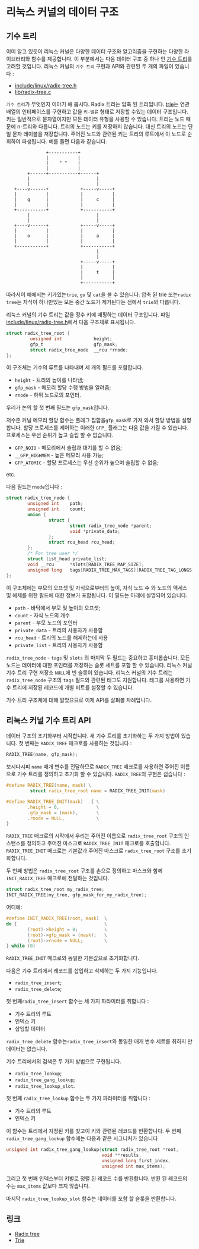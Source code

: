 리눅스 커널의 데이터 구조
================================================================================

기수 트리
--------------------------------------------------------------------------------

이미 알고 있듯이 리눅스 커널은 다양한 데이터 구조와 알고리즘을 구현하는 다양한 라이브러리와 함수를 제공합니다. 이 부분에서는 다음 데이터 구조 중 하나 인 [기수 트리](http://en.wikipedia.org/wiki/Radix_tree)를 고려할 것입니다. 리눅스 커널의 `기수 트리` 구현과 API와 관련된 두 개의 파일이 있습니다 :

* [include/linux/radix-tree.h](https://github.com/torvalds/linux/blob/16f73eb02d7e1765ccab3d2018e0bd98eb93d973/include/linux/radix-tree.h)
* [lib/radix-tree.c](https://github.com/torvalds/linux/blob/16f73eb02d7e1765ccab3d2018e0bd98eb93d973/lib/radix-tree.c)

`기수 트리`가 무엇인지 이야기 해 봅시다. Radix 트리는 압축 된 트리입니다. [trie](http://en.wikipedia.org/wiki/Trie)는 연관 배열의 인터페이스를 구현하고 값을 `키-밸류` 형태로 저장할 수있는 데이터 구조입니다. 키는 일반적으로 문자열이지만 모든 데이터 유형을 사용할 수 있습니다. 트리는 노드 때문에 n-트리와 다릅니다. 트리의 노드는 키를 저장하지 않습니다. 대신 트리의 노드는 단일 문자 레이블을 저장합니다. 주어진 노드와 관련된 키는 트리의 루트에서 이 노드로 순회하여 파생됩니다. 예를 들면 다음과 같습니다.


```
               +-----------+
               |           |
               |    " "    |
               |           |
        +------+-----------+------+
        |                         |
        |                         |
   +----v------+            +-----v-----+
   |           |            |           |
   |    g      |            |     c     |
   |           |            |           |
   +-----------+            +-----------+
        |                         |
        |                         |
   +----v------+            +-----v-----+
   |           |            |           |
   |    o      |            |     a     |
   |           |            |           |
   +-----------+            +-----------+
                                  |
                                  |
                            +-----v-----+
                            |           |
                            |     t     |
                            |           |
                            +-----------+
```

따라서이 예에서는 키가있는`trie`, `go` 및 `cat`을 볼 수 있습니다. 압축 된 trie 또는`radix tree`는 자식이 하나만있는 모든 중간 노드가 제거된다는 점에서 `trie`와 다릅니다.

리눅스 커널의 기수 트리는 값을 정수 키에 매핑하는 데이터 구조입니다. 파일 [include/linux/radix-tree.h](https://github.com/torvalds/linux/blob/16f73eb02d7e1765ccab3d2018e0bd98eb93d973/include/linux/radix-tree.h)에서 다음 구조체로 표시됩니다.

```C
struct radix_tree_root {
         unsigned int            height;
         gfp_t                   gfp_mask;
         struct radix_tree_node  __rcu *rnode;
};
```

이 구조체는 기수의 루트를 나타내며 세 개의 필드를 포함합니다.

* `height`   - 트리의 높이를 나타냄;
* `gfp_mask` - 메모리 할당 수행 방법을 알려줌;
* `rnode`    - 하위 노드로의 포인터.

우리가 논의 할 첫 번째 필드는 `gfp_mask`입니다.

저수준 커널 메모리 할당 함수는 플래그 집합을`gfp_mask`로 가져 와서 할당 방법을 설명합니다. 할당 프로세스를 제어하는 이러한 `GFP_` 플래그는 다음 값을 가질 수 있습니다. 프로세스는 우선 순위가 높고 슬립 할 수 없습니다.

* `GFP_NOIO` - 메모리에서 슬립과 대기를 할 수 없음;
* `__GFP_HIGHMEM` - 높은 메모리 사용 가능;
* `GFP_ATOMIC` - 할당 프로세스는 우선 순위가 높으며 슬립할 수 없음;

etc.

다음 필드는`rnode`입니다 :

```C
struct radix_tree_node {
        unsigned int    path;
        unsigned int    count;
        union {
                struct {
                        struct radix_tree_node *parent;
                        void *private_data;
                };
                struct rcu_head rcu_head;
        };
        /* For tree user */
        struct list_head private_list;
        void __rcu      *slots[RADIX_TREE_MAP_SIZE];
        unsigned long   tags[RADIX_TREE_MAX_TAGS][RADIX_TREE_TAG_LONGS];
};
```

이 구조체에는 부모의 오프셋 및 자식으로부터의 높이, 자식 노드 수 와 노드의 액세스 및 해제를 위한 필드에 대한 정보가 포함됩니다. 이 필드는 아래에 설명되어 있습니다.

* `path` - 바닥에서 부모 및 높이의 오프셋;
* `count` - 자식 노드의 개수
* `parent` - 부모 노드의 포인터
* `private_data` - 트리의 사용자가 사용함
* `rcu_head` - 트리의 노드를 해제하는데 사용
* `private_list` - 트리의 사용자가 사용함

`radix_tree_node` - `tags` 및 `slots` 의 마지막 두 필드는 중요하고 흥미롭습니다. 모든 노드는 데이터에 대한 포인터를 저장하는 슬롯 세트를 포함 할 수 있습니다. 리눅스 커널 기수 트리 구현 저장소 `NULL`에 빈 슬롯이 있습니다. 리눅스 커널의 기수 트리는 `radix_tree_node` 구조의 `tags` 필드와 관련된 태그도 지원합니다. 태그를 사용하면 기수 트리에 저장된 레코드에 개별 비트를 설정할 수 있습니다.

기수 트리 구조체에 대해 알았으므로 이제 API를 살펴볼 차례입니다.

리눅스 커널 기수 트리 API
---------------------------------------------------------------------------------

데이터 구조의 초기화부터 시작합니다. 새 기수 트리를 초기화하는 두 가지 방법이 있습니다. 첫 번째는 `RADIX_TREE` 매크로를 사용하는 것입니다 :

```C
RADIX_TREE(name, gfp_mask);
````

보시다시피 `name` 매개 변수를 전달하므로 `RADIX_TREE` 매크로를 사용하면 주어진 이름으로 기수 트리를 정의하고 초기화 할 수 있습니다. `RADIX_TREE`의 구현은 쉽습니다 :

```C
#define RADIX_TREE(name, mask) \
         struct radix_tree_root name = RADIX_TREE_INIT(mask)

#define RADIX_TREE_INIT(mask)   { \
        .height = 0,              \
        .gfp_mask = (mask),       \
        .rnode = NULL,            \
}
```

`RADIX_TREE` 매크로의 시작에서 우리는 주어진 이름으로 `radix_tree_root` 구조의 인스턴스를 정의하고 주어진 마스크로 `RADIX_TREE_INIT` 매크로를 호출합니다. `RADIX_TREE_INIT` 매크로는 기본값과 주어진 마스크로 `radix_tree_root` 구조를 초기화합니다.

두 번째 방법은 `radix_tree_root` 구조를 손으로 정의하고 마스크와 함께 `INIT_RADIX_TREE` 매크로에 전달하는 것입니다.

```C
struct radix_tree_root my_radix_tree;
INIT_RADIX_TREE(my_tree, gfp_mask_for_my_radix_tree);
```

어디에:

```C
#define INIT_RADIX_TREE(root, mask)  \
do {                                 \
        (root)->height = 0;          \
        (root)->gfp_mask = (mask);   \
        (root)->rnode = NULL;        \
} while (0)
```

`RADIX_TREE_INIT` 매크로와 동일한 기본값으로 초기화합니다.

다음은 기수 트리에서 레코드를 삽입하고 삭제하는 두 가지 기능입니다.

* `radix_tree_insert`;
* `radix_tree_delete`;

첫 번째`radix_tree_insert` 함수는 세 가지 파라미터를 취합니다 :

* 기수 트리의 루트
* 인덱스 키
* 삽입할 데이터

`radix_tree_delete` 함수는`radix_tree_insert`와 동일한 매개 변수 세트를 취하지 만 데이터는 없습니다.

기수 트리에서의 검색은 두 가지 방법으로 구현됩니다.

* `radix_tree_lookup`;
* `radix_tree_gang_lookup`;
* `radix_tree_lookup_slot`.

첫 번째 `radix_tree_lookup` 함수는 두 가지 파라미터를 취합니다 :

* 기수 트리의 루트
* 인덱스 키

이 함수는 트리에서 지정된 키를 찾고이 키와 관련된 레코드를 반환합니다. 두 번째 `radix_tree_gang_lookup` 함수에는 다음과 같은 시그니처가 있습니다
```C
unsigned int radix_tree_gang_lookup(struct radix_tree_root *root,
                                    void **results,
                                    unsigned long first_index,
                                    unsigned int max_items);
```

그리고 첫 번째 인덱스부터 키별로 정렬 된 레코드 수를 반환합니다. 반환 된 레코드의 수는 `max_items` 값보다 크지 않습니다.

마지막 `radix_tree_lookup_slot` 함수는 데이터를 포함 할 슬롯을 반환합니다.

링크
---------------------------------------------------------------------------------

* [Radix tree](http://en.wikipedia.org/wiki/Radix_tree)
* [Trie](http://en.wikipedia.org/wiki/Trie)
